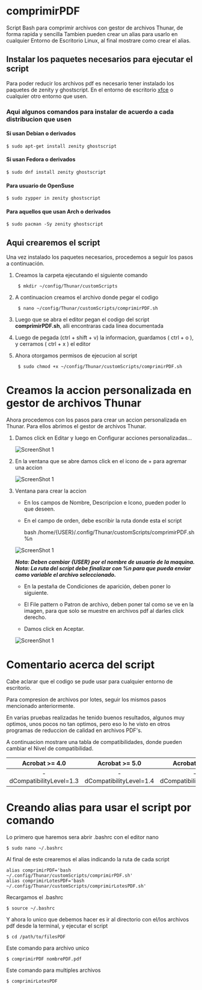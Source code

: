 # comprimirPDF

Script Bash para comprimir archivos con gestor de archivos Thunar, de forma rapida y sencilla
Tambien pueden crear un alias para usarlo en cualquier Entorno de Escritorio Linux, al final mostrare como crear el alias.

## Instalar los paquetes necesarios para ejecutar el script
Para poder reducir los archivos pdf es necesario tener instalado los paquetes de zenity y ghostscript. En el entorno
de escritorio [xfce](https://www.xfce.org/) o cualquier otro entorno que usen.

### Aqui algunos comandos para instalar de acuerdo a cada distribucion que usen

#### Si usan Debian o derivados
	$ sudo apt-get install zenity ghostscript

#### Si usan Fedora o derivados
	$ sudo dnf install zenity ghostscript

#### Para usuario de OpenSuse
	$ sudo zypper in zenity ghostscript

#### Para aquellos que usan Arch o derivados
	$ sudo pacman -Sy zenity ghostscript

## Aqui crearemos el script
Una vez instalado los paquetes necesarios, procedemos a seguir los pasos a continuación.

1. Creamos la carpeta ejecutando el siguiente comando

		$ mkdir ~/config/Thunar/customScripts

2. A continuacion creamos el archivo donde pegar el codigo

		$ nano ~/config/Thunar/customScripts/comprimirPDF.sh

3. Luego que se abra el editor pegan el codigo del script **comprimirPDF.sh**, alli encontraras cada linea documentada

4. Luego de pegada (ctrl + shift + v) la informacion, guardamos ( ctrl + o ), y cerramos ( ctrl + x ) el editor

5. Ahora otorgamos permisos de ejecucion al script

		$ sudo chmod +x ~/config/Thunar/customScripts/comprimirPDF.sh

# Creamos la accion personalizada en gestor de archivos Thunar
Ahora procedemos con los pasos para crear un accion personalizada en Thunar.
Para ellos abrimos el gestor de archivos Thunar.

1. Damos click en Editar y luego en Configurar acciones personalizadas...

	![ScreenShot 1](screenshots/screenshot_1.png)

2. En la ventana que se abre damos click en el icono de + para agremar una accion

	![ScreenShot 1](screenshots/screenshot_2.png)

3. Ventana para crear la accion

	- En los campos de Nombre, Descripcion e Icono, pueden poder lo que deseen.

	- En el campo de orden, debe escribir la ruta donde esta el script

		bash /home/{USER}/.config/Thunar/customScripts/comprimirPDF.sh %n

	![ScreenShot 1](screenshots/screenshot_3.png)

	*__Nota: Deben cambiar {USER} por el nombre de usuario de la maquina.__*
	*__Nota: La ruta del script debe finalizar con %n para que pueda enviar como variable el archivo seleccionado.__*

	- En la pestaña de Condiciones de aparición, deben poner lo siguiente.

	- El File pattern o Patron de archivo, deben poner tal como se ve en la imagen, para que solo se muestre en archivos pdf al darles click derecho.

	- Damos click en Aceptar.

	![ScreenShot 1](screenshots/screenshot_4.png)

# Comentario acerca del script

Cabe aclarar que el codigo se pude usar para cualquier entorno de escritorio.

Para compresion de archivos por lotes, seguir los mismos pasos mencionado anteriormente.

En varias pruebas realizadas he tenido buenos resultados, algunos muy optimos, unos pocos no tan optimos, pero eso lo he visto en otros programas de
reduccion de calidad en archivos PDF's.

A continuacion mostrare una tabla de compatibilidades, donde pueden cambiar el Nivel de compatibilidad.

| Acrobat >= 4.0 | Acrobat >= 5.0 | Acrobat >= 6.0 | Acrobat >= 7.0 | 8.0 >= Acrobat <= 9.0 |
| :-------: | :-------: | :-------: | :-------: | :-------: |
| -dCompatibilityLevel=1.3 | -dCompatibilityLevel=1.4 | -dCompatibilityLevel=1.5 | -dCompatibilityLevel=1.6 | -dCompatibilityLevel=1.7 |


# Creando alias para usar el script por comando

Lo primero que haremos sera abrir .bashrc con el editor nano

	$ sudo nano ~/.bashrc

Al final de este crearemos el alias indicando la ruta de cada script

	alias comprimirPDF='bash ~/.config/Thunar/customScripts/comprimirPDF.sh'
	alias comprimirLotesPDF='bash ~/.config/Thunar/customScripts/comprimirLotesPDF.sh'

Recargamos el .bashrc

	$ source ~/.bashrc

Y ahora lo unico que debemos hacer es ir al directorio con el/los archivos pdf desde la terminal, y ejecutar el script

	$ cd /path/to/filesPDF

Este comando para archivo unico

	$ comprimirPDF nombrePDF.pdf

Este comando para multiples archivos

	$ comprimirLotesPDF